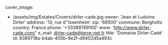 cover_image:
  - /assets/img/Estates/Covers/dirler-cade.jpg
owner: 'Jean et Ludvine Dirler'
address: '13, rue d''Issenheim'
zip: '68500'
commune: Bergholtz
country: France
phone: '+33389769100'
www: 'http://www.dirler-cade.com/'
e_mail: dirler-cade@terre-net.fr
title: 'Domaine Dirler-Cadé'
id: 9389718a-b4ab-405b-9e2f-d9402d5a493c
